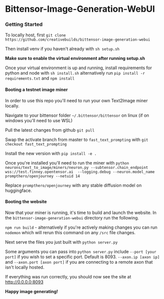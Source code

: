 # Bittensor-Image-Generation-WebUI

### Getting Started

To locally host, first `git clone https://github.com/creativebuilds/bittensor-image-generation-webui`

Then install venv if you haven't already with `sh setup.sh`

**Make sure to enable the virtual environment after running setup.sh**

Once your virtual environment is up and running, install requirements for python and node with `sh install.sh` alternatively run `pip install -r requirements.txt` and `npm install`

#### Booting a testnet image miner

In order to use this repo you'll need to run your own Text2Image miner locally.

Navigate to your bittensor folder `~/.bittensor/bittensor` on linux (if on windows you'll need to use WSL)

Pull the latest changes from github `git pull`

Swap the activate branch from master to `fast_text_prompting` with `git checkout fast_text_prompting`

Install the new version with `pip install -e .`

Once you're installed you'll need to run the miner with `python neurons/text_to_image/miners/neuron.py --subtensor.chain_endpoint wss://test.finney.opentensor.ai  --logging.debug --neuron.model_name prompthero/openjourney --netuid 14`

Replace `prompthero/openjourney` with any stable diffusion model on huggingface.

#### Booting the website

Now that your miner is running, it's time to build and launch the website. In the `bittensor-image-generation-webui` directory run the following.

`npm run build` - alternatively if you're actively making changes you can run `nodemon` which will rerun this command on any `/src` file changes.

Next serve the files you just built with `python server.py` 

Some arguments you can pass into `python server.py` include `--port [your port]` if you wish to set a specific port. Default is 8093. `--axon.ip [axon ip]` and `--axon.port [axon port]` if you are connecting to a remote axon that isn't locally hosted.

If everything was run correctly, you should now see the site at http://0.0.0.0:8093

**Happy image generating!**


